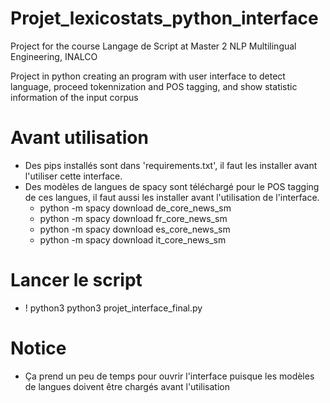 # Projet_lexicostats_python_interface
Project for the course Langage de Script at Master 2 NLP Multilingual Engineering, INALCO

Project in python creating an program with user interface to detect language, proceed tokennization and POS tagging, and show statistic information of the input corpus 
# Avant utilisation
- Des pips installés sont dans 'requirements.txt', il faut les installer avant l'utiliser cette interface.
- Des modèles de langues de spacy sont téléchargé pour le POS tagging de ces langues, il faut aussi les installer avant l'utilisation de l'interface.
  - python -m spacy download de_core_news_sm
  - python -m spacy download fr_core_news_sm
  - python -m spacy download es_core_news_sm
  - python -m spacy download it_core_news_sm

# Lancer le script
- ! python3 python3 projet_interface_final.py
# Notice
- Ça prend un peu de temps pour ouvrir l'interface puisque les modèles de langues doivent être chargés avant l'utilisation
